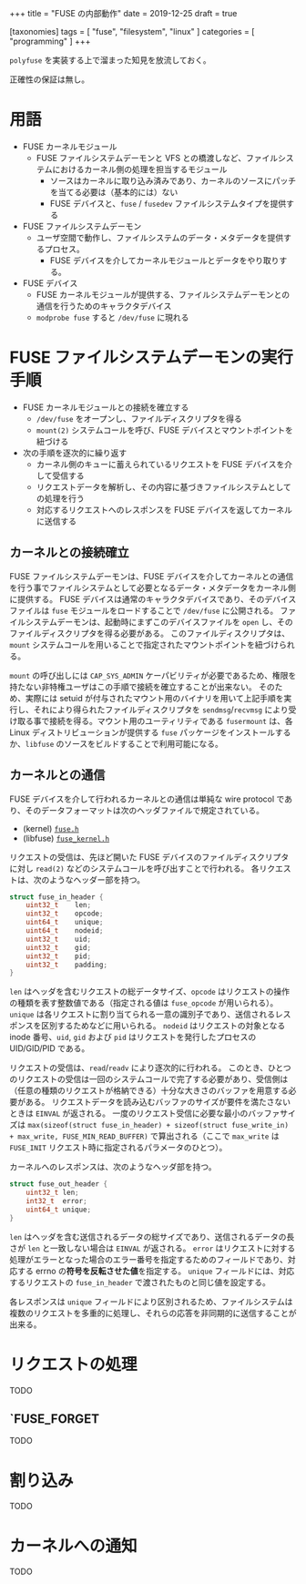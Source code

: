 +++
title = "FUSE の内部動作"
date = 2019-12-25
draft = true

[taxonomies]
tags = [ "fuse", "filesystem", "linux" ]
categories = [ "programming" ]
+++

`polyfuse` を実装する上で溜まった知見を放流しておく。

正確性の保証は無し。

<!-- more -->

# 用語

* FUSE カーネルモジュール
    - FUSE ファイルシステムデーモンと VFS との橋渡しなど、ファイルシステムにおけるカーネル側の処理を担当するモジュール
        + ソースはカーネルに取り込み済みであり、カーネルのソースにパッチを当てる必要は（基本的には）ない
		+ FUSE デバイスと、`fuse` / `fusedev` ファイルシステムタイプを提供する
* FUSE ファイルシステムデーモン
    - ユーザ空間で動作し、ファイルシステムのデータ・メタデータを提供するプロセス。
        + FUSE デバイスを介してカーネルモジュールとデータをやり取りする。
* FUSE デバイス
    - FUSE カーネルモジュールが提供する、ファイルシステムデーモンとの通信を行うためのキャラクタデバイス
    - `modprobe fuse` すると `/dev/fuse` に現れる

# FUSE ファイルシステムデーモンの実行手順

* FUSE カーネルモジュールとの接続を確立する
    - `/dev/fuse` をオープンし、ファイルディスクリプタを得る
	- `mount(2)` システムコールを呼び、FUSE デバイスとマウントポイントを紐づける
* 次の手順を逐次的に繰り返す
    - カーネル側のキューに蓄えられているリクエストを FUSE デバイスを介して受信する
	- リクエストデータを解析し、その内容に基づきファイルシステムとしての処理を行う
    - 対応するリクエストへのレスポンスを FUSE デバイスを返してカーネルに送信する

## カーネルとの接続確立

FUSE ファイルシステムデーモンは、FUSE デバイスを介してカーネルとの通信を行う事でファイルシステムとして必要となるデータ・メタデータをカーネル側に提供する。
FUSE デバイスは通常のキャラクタデバイスであり、そのデバイスファイルは `fuse` モジュールをロードすることで `/dev/fuse` に公開される。
ファイルシステムデーモンは、起動時にまずこのデバイスファイルを `open` し、そのファイルディスクリプタを得る必要がある。
このファイルディスクリプタは、`mount` システムコールを用いることで指定されたマウントポイントを紐づけられる。

`mount` の呼び出しには `CAP_SYS_ADMIN` ケーパビリティが必要であるため、権限を持たない非特権ユーザはこの手順で接続を確立することが出来ない。
そのため、実際には setuid が付与されたマウント用のバイナリを用いて上記手順を実行し、それにより得られたファイルディスクリプタを `sendmsg`/`recvmsg` により受け取る事で接続を得る。マウント用のユーティリティである `fusermount` は、各 Linux ディストリビューションが提供する `fuse` パッケージをインストールするか、`libfuse` のソースをビルドすることで利用可能になる。

## カーネルとの通信

FUSE デバイスを介して行われるカーネルとの通信は単純な wire protocol であり、そのデータフォーマットは次のヘッダファイルで規定されている。

* (kernel) [`fuse.h`](https://git.kernel.org/pub/scm/linux/kernel/git/torvalds/linux.git/tree/include/uapi/linux/fuse.h?tag=v5.3.0)
* (libfuse) [`fuse_kernel.h`](https://github.com/libfuse/libfuse/tree/v3.8.0/include/fuse_kernel.h)

リクエストの受信は、先ほど開いた FUSE デバイスのファイルディスクリプタに対し `read(2)` などのシステムコールを呼び出すことで行われる。
各リクエストは、次のようなヘッダー部を持つ。

```c
struct fuse_in_header {
    uint32_t    len;
    uint32_t    opcode;
    uint64_t    unique;
    uint64_t    nodeid;
    uint32_t    uid;
    uint32_t    gid;
    uint32_t    pid;
    uint32_t    padding;
}
```

`len` はヘッダを含むリクエストの総データサイズ、`opcode` はリクエストの操作の種類を表す整数値である（指定される値は `fuse_opcode` が用いられる）。
`unique` は各リクエストに割り当てられる一意の識別子であり、送信されるレスポンスを区別するためなどに用いられる。
`nodeid` はリクエストの対象となる inode 番号、`uid`, `gid` および `pid` はリクエストを発行したプロセスの UID/GID/PID である。

リクエストの受信は、`read`/`readv` により逐次的に行われる。
このとき、ひとつのリクエストの受信は一回のシステムコールで完了する必要があり、受信側は（任意の種類のリクエストが格納できる）十分な大きさのバッファを用意する必要がある。
リクエストデータを読み込むバッファのサイズが要件を満たさないときは `EINVAL` が返される。
一度のリクエスト受信に必要な最小のバッファサイズは `max(sizeof(struct fuse_in_header) + sizeof(struct fuse_write_in) + max_write, FUSE_MIN_READ_BUFFER)` で算出される（ここで `max_write` は `FUSE_INIT` リクエスト時に指定されるパラメータのひとつ）。

カーネルへのレスポンスは、次のようなヘッダ部を持つ。

```c
struct fuse_out_header {
    uint32_t len;
    int32_t  error;
    uint64_t unique;
}
```

`len` はヘッダを含む送信されるデータの総サイズであり、送信されるデータの長さが `len` と一致しない場合は `EINVAL` が返される。
`error` はリクエストに対する処理がエラーとなった場合のエラー番号を指定するためのフィールドであり、対応する errno の**符号を反転させた値**を指定する。
`unique` フィールドには、対応するリクエストの `fuse_in_header` で渡されたものと同じ値を設定する。

各レスポンスは `unique` フィールドにより区別されるため、ファイルシステムは複数のリクエストを多重的に処理し、それらの応答を非同期的に送信することが出来る。

# リクエストの処理

TODO

## `FUSE_FORGET

TODO

# 割り込み

TODO

# カーネルへの通知

TODO
